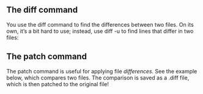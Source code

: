 ## The diff command
You use the diff command to find the differences between two files. On its own, it’s a bit hard to use; instead, use diff -u to find lines that differ in two files:


## The patch command
The patch command is useful for applying file *differences*. See the example below, which compares two files. The comparison is saved as a .diff file, which is then patched to the original file!